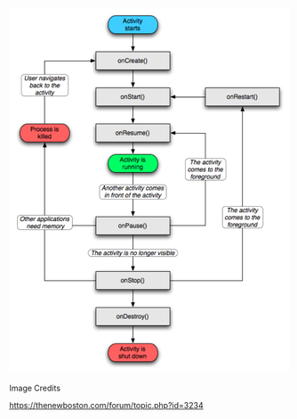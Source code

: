 
![Alt text]( https://github.com/RAVURISREESAIHARIKRISHNA/Android-Apps/blob/master/LifeCycleOfApp/lifecycle.png "Optional title")

Image Credits

https://thenewboston.com/forum/topic.php?id=3234
